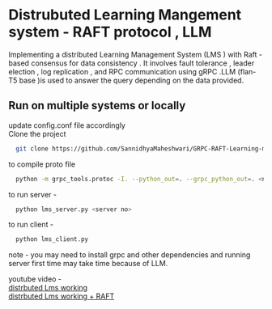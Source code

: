 
# Distrubuted Learning Mangement system - RAFT protocol , LLM

Implementing a distributed Learning Management System (LMS ) with Raft -based consensus for data consistency . It involves fault
tolerance , leader election , log replication , and RPC communication using gRPC .LLM (flan-T5 base )is used to answer the query
depending on the data provided.


## Run on multiple systems or locally
update config.conf file accordingly
<br/>
Clone the project

```bash
  git clone https://github.com/SannidhyaMaheshwari/GRPC-RAFT-Learning-management-System.git
```

to compile proto file

```bash
  python -m grpc_tools.protoc -I. --python_out=. --grpc_python_out=. <name>.proto

```

to run server - 


```bash
  python lms_server.py <server no>
```

to run client - 

```bash
  python lms_client.py
```

note - you may need to install grpc and other dependencies and running server first time may take time because of LLM.

youtube video - <br/> [distrbuted Lms working ](https://youtu.be/IYA3SbOJ5y8) 
<br/>
[distrbuted Lms working + RAFT ](https://youtu.be/pyflnlcMITA) 
